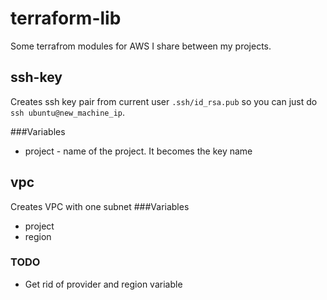 # terraform-lib
Some terrafrom modules for AWS I share between my projects.

## ssh-key
Creates ssh key pair from current user `.ssh/id_rsa.pub` so you can just do
`ssh ubuntu@new_machine_ip`.

###Variables

* project - name of the project. It becomes the key name 

## vpc
Creates VPC with one subnet
###Variables
* project
* region 

### TODO
* Get rid of provider and region variable
